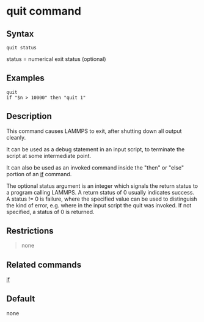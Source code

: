 # quit command

## Syntax

    quit status

status = numerical exit status (optional)

## Examples

``` LAMMPS
quit
if "$n > 10000" then "quit 1"
```

## Description

This command causes LAMMPS to exit, after shutting down all output
cleanly.

It can be used as a debug statement in an input script, to terminate the
script at some intermediate point.

It can also be used as an invoked command inside the \"then\" or
\"else\" portion of an [if](if) command.

The optional status argument is an integer which signals the return
status to a program calling LAMMPS. A return status of 0 usually
indicates success. A status != 0 is failure, where the specified value
can be used to distinguish the kind of error, e.g. where in the input
script the quit was invoked. If not specified, a status of 0 is
returned.

## Restrictions

> none

## Related commands

[if](if)

## Default

none

